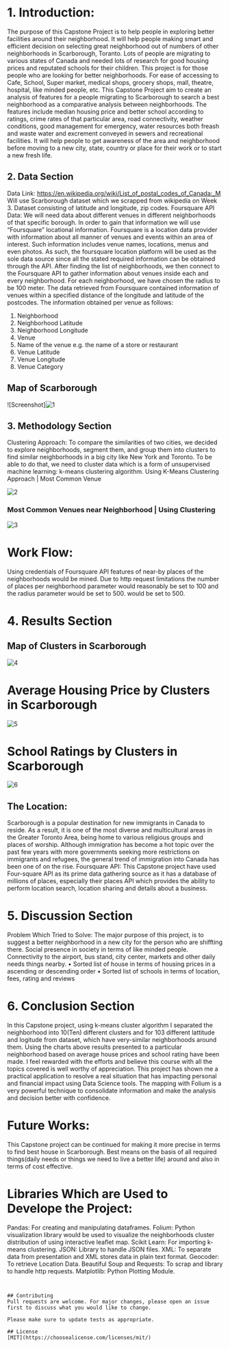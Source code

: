 # 1. Introduction:

The purpose of this Capstone Project is to help people in exploring better facilities around their neighborhood. It will help people making smart and efficient decision on selecting great neighborhood out of numbers of other neighborhoods in Scarborough, Toranto.
Lots of people are migrating to various states of Canada and needed lots of research for good housing prices and reputated schools for their children. This project is for those people who are looking for better neighborhoods. For ease of accessing to Cafe, School, Super market, medical shops, grocery shops, mall, theatre, hospital, like minded people, etc.
This Capstone Project aim to create an analysis of features for a people migrating to Scarborough to search a best neighborhood as a comparative analysis between neighborhoods. The features include median housing price and better school according to ratings, crime rates of that particular area, road connectivity, weather conditions, good management for emergency, water resources both freash and waste water and excrement conveyed in sewers and recreational facilities.
It will help people to get awareness of the area and neighborhood before moving to a new city, state, country or place for their work or to start a new fresh life.


## 2. Data Section

Data Link: https://en.wikipedia.org/wiki/List_of_postal_codes_of_Canada:_M
Will use Scarborough dataset which we scrapped from wikipedia on Week 3. Dataset consisting of latitude and longitude, zip codes.
Foursquare API Data:
We will need data about different venues in different neighborhoods of that specific borough.
In order to gain that information we will use “Foursquare” locational information. Foursquare is a location data provider with information about all manner of venues and events within an area of interest. Such information includes venue names, locations, menus and even photos. As such, the foursquare location platform will be used as the sole data source since all the stated required information can be obtained through the API.
After finding the list of neighborhoods, we then connect to the Foursquare API to gather information about venues inside each and every neighborhood. For each neighborhood, we have chosen the radius to be 100 meter.
The data retrieved from Foursquare contained information of venues within a specified distance of the longitude and latitude of the postcodes. The information obtained per venue as follows:
1. Neighborhood
2. Neighborhood Latitude
3. Neighborhood Longitude
4. Venue
5. Name of the venue e.g. the name of a store or restaurant
6. Venue Latitude
7. Venue Longitude
8. Venue Category

## Map of Scarborough
![Screenshot]![1](https://user-images.githubusercontent.com/50652692/104548763-b1353900-565b-11eb-9150-9d052d06314d.png)



## 3. Methodology Section
Clustering Approach:
To compare the similarities of two cities, we decided to explore neighborhoods, segment them, and group them into clusters to find similar neighborhoods in a big city like New York and Toronto. To be able to do that, we need to cluster data which is a form of unsupervised machine learning: k-means clustering algorithm.
Using K-Means Clustering Approach | Most Common Venue


![2](https://user-images.githubusercontent.com/50652692/104548780-ba260a80-565b-11eb-8fa6-c4ba04030cbb.png)



### Most Common Venues near Neighborhood | Using Clustering

![3](https://user-images.githubusercontent.com/50652692/104548784-bbefce00-565b-11eb-9bf8-0b1dc888a839.png)


# Work Flow:
Using credentials of Foursquare API features of near-by places of the neighborhoods would be mined. Due to http request limitations the number of places per neighborhood parameter would reasonably be set to 100 and the radius parameter would be set to 500.
would be set to 500.


# 4. Results Section
## Map of Clusters in Scarborough

![4](https://user-images.githubusercontent.com/50652692/104548788-bdb99180-565b-11eb-9509-fc38e91dbdc6.png)


# Average Housing Price by Clusters in Scarborough
![5](https://user-images.githubusercontent.com/50652692/104548831-cdd17100-565b-11eb-9d65-9fd47308a3f9.png)

# School Ratings by Clusters in Scarborough

![6](https://user-images.githubusercontent.com/50652692/104548840-d164f800-565b-11eb-88cc-5d6b28cffebf.png)


## The Location:
Scarborough is a popular destination for new immigrants in Canada to reside. As a result, it is one of the most diverse and multicultural areas in the Greater Toronto Area, being home to various religious groups and places of worship. Although immigration has become a hot topic over the past few years with more governments seeking more restrictions on immigrants and refugees, the general trend of immigration into Canada has been one of on the rise.
Foursquare API:
This Capstone project have used Four-square API as its prime data gathering source as it has a database of millions of places, especially their places API which provides the ability to perform location search, location sharing and details about a business.

# 5. Discussion Section
Problem Which Tried to Solve:
The major purpose of this project, is to suggest a better neighborhood in a new city for the person who are shiffting there. Social presence in society in terms of like minded people. Connectivity to the airport, bus stand, city center, markets and other daily needs things nearby.
•	Sorted list of house in terms of housing prices in a ascending or descending order
•	Sorted list of schools in terms of location, fees, rating and reviews
# 6. Conclusion Section
In this Capstone project, using k-means cluster algorithm I separated the neighborhood into 10(Ten) different clusters and for 103 different lattitude and logitude from dataset, which have very-similar neighborhoods around them. Using the charts above results presented to a particular neighborhood based on average house prices and school rating have been made.
I feel rewarded with the efforts and believe this course with all the topics covered is well worthy of appreciation.
This project has shown me a practical application to resolve a real situation that has impacting personal and financial impact using Data Science tools.
The mapping with Folium is a very powerful technique to consolidate information and make the analysis and decision better with confidence.
# Future Works:
This Capstone project can be continued for making it more precise in terms to find best house in Scarborough. Best means on the basis of all required things(daily needs or things we need to live a better life) around and also in terms of cost effective.
# Libraries Which are Used to Develope the Project:
Pandas: For creating and manipulating dataframes.
Folium: Python visualization library would be used to visualize the neighborhoods cluster distribution of using interactive leaflet map.
Scikit Learn: For importing k-means clustering.
JSON: Library to handle JSON files.
XML: To separate data from presentation and XML stores data in plain text format.
Geocoder: To retrieve Location Data.
Beautiful Soup and Requests: To scrap and library to handle http requests.
Matplotlib: Python Plotting Module.



```


## Contributing
Pull requests are welcome. For major changes, please open an issue first to discuss what you would like to change.

Please make sure to update tests as appropriate.

## License
[MIT](https://choosealicense.com/licenses/mit/)
